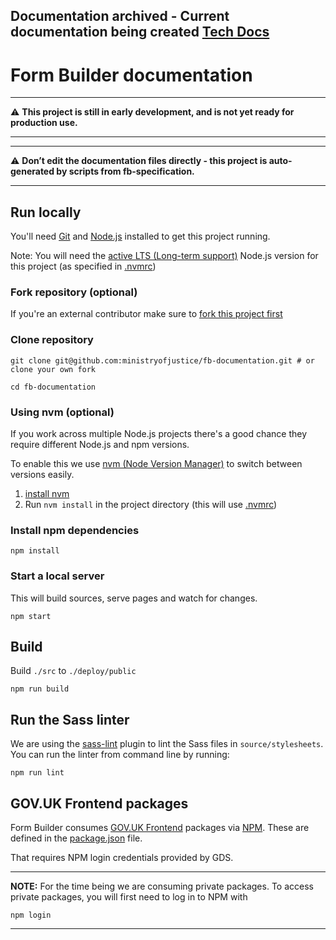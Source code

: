 Documentation archived - Current documentation being created [Tech Docs](https://github.com/ministryofjustice/moj-forms-tech-docs)
---


# Form Builder documentation

---
:warning: **This project is still in early development, and is not yet ready
for production use.**

---

---
:warning: **Don’t edit the documentation files directly - this project is auto-generated by scripts from fb-specification.**

---

## Run locally

You'll need [Git](https://help.github.com/articles/set-up-git/) and [Node.js](https://nodejs.org/en/) installed to get this project running.

Note: You will need the [active LTS (Long-term support)](https://github.com/nodejs/Release#release-schedule) Node.js version for this project (as specified in [.nvmrc](./.nvmrc))

### Fork repository (optional)
If you're an external contributor make sure to [fork this project first](https://help.github.com/articles/fork-a-repo/)

### Clone repository
```
git clone git@github.com:ministryofjustice/fb-documentation.git # or clone your own fork

cd fb-documentation
```

### Using nvm (optional)
If you work across multiple Node.js projects there's a good chance they require different Node.js and npm versions.

To enable this we use [nvm (Node Version Manager)](https://github.com/creationix/nvm) to switch between versions easily.

1. [install nvm](https://github.com/creationix/nvm#installation)
2. Run `nvm install` in the project directory (this will use [.nvmrc](./.nvmrc))

### Install npm dependencies
```
npm install
```

### Start a local server
This will build sources, serve pages and watch for changes.
```
npm start
```

## Build
Build `./src` to `./deploy/public`
```
npm run build
```

## Run the Sass linter

We are using the [sass-lint][sass-lint] plugin to lint the Sass files in
`source/stylesheets`. You can run the linter from command line by running:

```
npm run lint
```

[sass-lint]: https://github.com/juanfran/gulp-scss-lint

## GOV.UK Frontend packages

Form Builder consumes [GOV.UK Frontend](https://github.com/alphagov/govuk-frontend) packages via [NPM](https://www.npmjs.com/).
These are defined in the [package.json](package.json) file.

That requires NPM login credentials provided by GDS.

---------------------
**NOTE:**
For the time being we are consuming private packages. To access private packages, you will first need to log in to NPM with

`npm login`

--------------------
